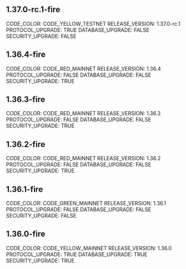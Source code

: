## 1.37.0-rc.1-fire

CODE_COLOR: CODE_YELLOW_TESTNET
RELEASE_VERSION: 1.37.0-rc.1
PROTOCOL_UPGRADE: TRUE
DATABASE_UPGRADE: FALSE
SECURITY_UPGRADE: FALSE

## 1.36.4-fire

CODE_COLOR: CODE_RED_MAINNET
RELEASE_VERSION: 1.36.4
PROTOCOL_UPGRADE: FALSE
DATABASE_UPGRADE: FALSE
SECURITY_UPGRADE: TRUE

## 1.36.3-fire

CODE_COLOR: CODE_RED_MAINNET
RELEASE_VERSION: 1.36.3
PROTOCOL_UPGRADE: FALSE
DATABASE_UPGRADE: FALSE
SECURITY_UPGRADE: TRUE

## 1.36.2-fire

CODE_COLOR: CODE_RED_MAINNET
RELEASE_VERSION: 1.36.2
PROTOCOL_UPGRADE: FALSE
DATABASE_UPGRADE: FALSE
SECURITY_UPGRADE: TRUE

## 1.36.1-fire

CODE_COLOR: CODE_GREEN_MAINNET
RELEASE_VERSION: 1.36.1
PROTOCOL_UPGRADE: FALSE
DATABASE_UPGRADE: FALSE
SECURITY_UPGRADE: FALSE

## 1.36.0-fire

CODE_COLOR: CODE_YELLOW_MAINNET
RELEASE_VERSION: 1.36.0
PROTOCOL_UPGRADE: TRUE
DATABASE_UPGRADE: TRUE
SECURITY_UPGRADE: TRUE